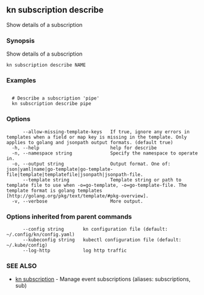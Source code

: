 ## kn subscription describe

Show details of a subscription

### Synopsis

Show details of a subscription

```
kn subscription describe NAME
```

### Examples

```

  # Describe a subscription 'pipe'
  kn subscription describe pipe
```

### Options

```
      --allow-missing-template-keys   If true, ignore any errors in templates when a field or map key is missing in the template. Only applies to golang and jsonpath output formats. (default true)
  -h, --help                          help for describe
  -n, --namespace string              Specify the namespace to operate in.
  -o, --output string                 Output format. One of: json|yaml|name|go-template|go-template-file|template|templatefile|jsonpath|jsonpath-file.
      --template string               Template string or path to template file to use when -o=go-template, -o=go-template-file. The template format is golang templates [http://golang.org/pkg/text/template/#pkg-overview].
  -v, --verbose                       More output.
```

### Options inherited from parent commands

```
      --config string       kn configuration file (default: ~/.config/kn/config.yaml)
      --kubeconfig string   kubectl configuration file (default: ~/.kube/config)
      --log-http            log http traffic
```

### SEE ALSO

* [kn subscription](kn_subscription.md)	 - Manage event subscriptions (aliases: subscriptions, sub)

